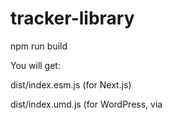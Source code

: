 # tracker-library

npm run build

You will get:

dist/index.esm.js (for Next.js)

dist/index.umd.js (for WordPress, via <script> or CommonJS)

# Next js install 

npm install github:vijay-karavadra/sprs-tracker-library

# Wordpress CDN path

https://cdn.jsdelivr.net/gh/vijay-karavadra/sprs-tracker-library@main/dist/index.umd.js
